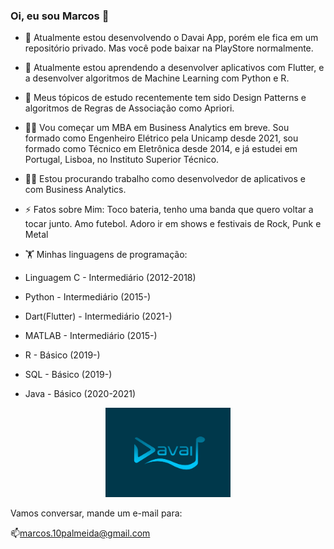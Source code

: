 ### Oi, eu sou Marcos 👋


- 🔭 Atualmente estou desenvolvendo o Davai App, porém ele fica em um repositório privado. Mas você pode baixar na PlayStore normalmente.
- 🌱 Atualmente estou aprendendo a desenvolver aplicativos com Flutter, e a desenvolver algoritmos de Machine Learning com Python e R.
- 💬 Meus tópicos de estudo recentemente tem sido Design Patterns e algoritmos de Regras de Associação como Apriori.
- 👨‍🏫 Vou começar um MBA em Business Analytics em breve. Sou formado como Engenheiro Elétrico pela Unicamp desde 2021, sou formado como Técnico em Eletrônica desde 2014, e já estudei em Portugal, Lisboa, no Instituto Superior Técnico.
- 🧑‍💼 Estou procurando trabalho como desenvolvedor de aplicativos e com Business Analytics.
- ⚡ Fatos sobre Mim: Toco bateria, tenho uma banda que quero voltar a tocar junto. Amo futebol. Adoro ir em shows e festivais de Rock, Punk e Metal

- 🏋️‍ Minhas linguagens de programação:

- Linguagem C - Intermediário (2012-2018)
- Python - Intermediário (2015-)
- Dart(Flutter) - Intermediário (2021-)
- MATLAB - Intermediário (2015-)
- R - Básico (2019-)
- SQL - Básico (2019-)
- Java - Básico (2020-2021)

<p align="center">
  <a href="https://www.davaiapp.com/">
  <img src="https://github.com/Marcos14Almeida/Marcos14Almeida/blob/main/davai_logo.png" width="200" title="Davai App">
  </a>
</p>


Vamos conversar, mande um e-mail para:

📫marcos.10palmeida@gmail.com
